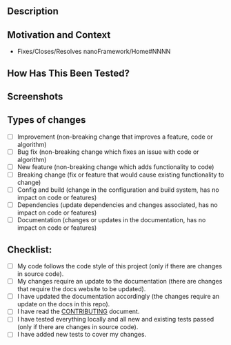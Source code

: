 <!--- In the TITLE (↑↑↑↑ above ↑↑↑↑ **NOT HERE**) provide a general, short summary of your changes -->
<!--- Please DO NOT use references to other PR's or issues -->

## Description
<!--- Describe your changes in detail -->
<!--- Bulleted list. Full sentences. Ending with a dot. -->

## Motivation and Context
<!--- Why is this change required? What problem does it solve? -->
<!--- If this **fixes** OR **closes** OR  **resolves** an open issue, please link to the issue there using the template bellow (mind the pattern to link there as all issues are tracked in the Home repository) -->
<!--- **JUST** replace NNNNN with the issue number -->
- Fixes/Closes/Resolves nanoFramework/Home#NNNN

## How Has This Been Tested?<!-- (IF APPLICABLE) -->
<!--- Please describe in detail how you tested your changes. -->
<!--- Include details of your testing environment, and the tests you ran to -->
<!--- see how your change affects other areas of the code, etc. -->

## Screenshots<!-- (IF APPROPRIATE): -->

## Types of changes
<!--- What types of changes does this PR introduce? Put an `x` in all the boxes that apply: -->
- [ ] Improvement (non-breaking change that improves a feature, code or algorithm)
- [ ] Bug fix (non-breaking change which fixes an issue with code or algorithm)
- [ ] New feature (non-breaking change which adds functionality to code)
- [ ] Breaking change (fix or feature that would cause existing functionality to change)
- [ ] Config and build (change in the configuration and build system, has no impact on code or features)
- [ ] Dependencies (update dependencies and changes associated, has no impact on code or features)
- [ ] Documentation (changes or updates in the documentation, has no impact on code or features)

## Checklist:
<!--- Go over all the following points, and put an `x` in all the boxes that apply. -->
<!--- If you're unsure about any of these, don't hesitate to ask. We're here to help! -->
<!--- PLEASE PLEASE PLEASE don't tick all of them just because -->
- [ ] My code follows the code style of this project (only if there are changes in source code).
- [ ] My changes require an update to the documentation (there are changes that require the docs website to be updated).
- [ ] I have updated the documentation accordingly (the changes require an update on the docs in this repo).
- [ ] I have read the [CONTRIBUTING](https://github.com/nanoframework/.github/blob/main/CONTRIBUTING.md) document.
- [ ] I have tested everything locally and all new and existing tests passed (only if there are changes in source code).
- [ ] I have added new tests to cover my changes.
